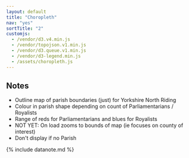 ```yaml
---
layout: default
title: "Choropleth"
nav: "yes"
sortTitle: "2"
customjs:
  - /vendor/d3.v4.min.js
  - /vendor/topojson.v1.min.js  
  - /vendor/d3.queue.v1.min.js
  - /vendor/d3-legend.min.js
  - /assets/choropleth.js
---
```



<div class="container-fluid">
  <div class="row">
    <div id="mapRoyalist" class="map col-md"></div>
    <div id="mapParliamentarian" class="map col-md"></div>
  </div>
</div>

<div class="container" markdown="1">

Notes
-----
- Outline map of parish boundaries (just) for Yorkshire North Riding
- Colour in parish shape depending on count of Parliamentarians / Royalists
- Range of reds for Parliamentarians and blues for Royalists
- <i class="fas fa-exclamation-triangle"></i> NOT YET: On load zooms to bounds of map (ie focuses on county of interest)
- <i class="fas fa-exclamation-triangle"></i> Don't display if no Parish

{% include datanote.md %}

</div>
